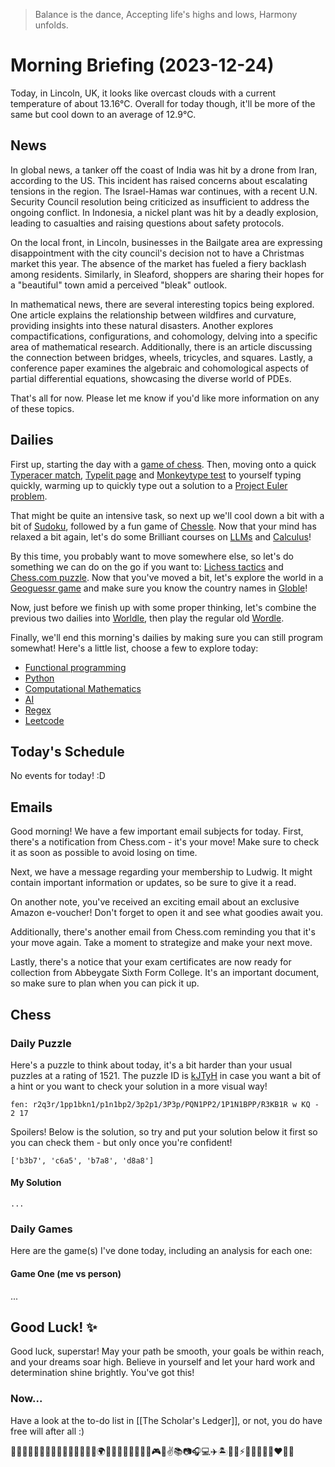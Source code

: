 > Balance is the dance,
> Accepting life's highs and lows,
> Harmony unfolds.

# Morning Briefing (2023-12-24)

Today, in Lincoln, UK, it looks like overcast clouds with a current temperature of about 13.16°C. Overall for today though, it'll be more of the same but cool down to an average of 12.9°C.

## News

In global news, a tanker off the coast of India was hit by a drone from Iran, according to the US. This incident has raised concerns about escalating tensions in the region. The Israel-Hamas war continues, with a recent U.N. Security Council resolution being criticized as insufficient to address the ongoing conflict. In Indonesia, a nickel plant was hit by a deadly explosion, leading to casualties and raising questions about safety protocols.

On the local front, in Lincoln, businesses in the Bailgate area are expressing disappointment with the city council's decision not to have a Christmas market this year. The absence of the market has fueled a fiery backlash among residents. Similarly, in Sleaford, shoppers are sharing their hopes for a "beautiful" town amid a perceived "bleak" outlook.

In mathematical news, there are several interesting topics being explored. One article explains the relationship between wildfires and curvature, providing insights into these natural disasters. Another explores compactifications, configurations, and cohomology, delving into a specific area of mathematical research. Additionally, there is an article discussing the connection between bridges, wheels, tricycles, and squares. Lastly, a conference paper examines the algebraic and cohomological aspects of partial differential equations, showcasing the diverse world of PDEs.

That's all for now. Please let me know if you'd like more information on any of these topics.

## Dailies

First up, starting the day with a [game of chess](https://www.chess.com/play/online). Then, moving onto a quick [Typeracer match](https://play.typeracer.com), [Typelit page](https://www.typelit.io/typing-console/Metamorphosis) and [Monkeytype test](https://monkeytype.com) to yourself typing quickly, warming up to quickly type out a solution to a [Project Euler problem](https://projecteuler.net/archives).

That might be quite an intensive task, so next up we'll cool down a bit with a bit of [Sudoku](https://www.dailysudoku.com/sudoku/play.shtml?today=1), followed by a fun game of [Chessle](https://jackli.gg/chessle/). Now that your mind has relaxed a bit again, let's do some Brilliant courses on [LLMs](https://brilliant.org/courses/how-llms-work/?) and [Calculus](https://brilliant.org/courses/multivariable-calculus/)!

By this time, you probably want to move somewhere else, so let's do something we can do on the go if you want to: [Lichess tactics](https://lichess.org/study/topic/Tactics/hot) and [Chess.com puzzle](https://www.chess.com/puzzles). Now that you've moved a bit, let's explore the world in a [Geoguessr game](https://www.geoguessr.com) and make sure you know the country names in [Globle](https://globle-game.com)!

Now, just before we finish up with some proper thinking, let's combine the previous two dailies into [Worldle](https://worldle.teuteuf.fr), then play the regular old [Wordle](https://www.nytimes.com/games/wordle/index.html).

Finally, we'll end this morning's dailies by making sure you can still program somewhat! Here's a little list, choose a few to explore today:

- [Functional programming](https://www.hackerrank.com/domains/fp)
- [Python](https://www.hackerrank.com/domains/python)
- [Computational Mathematics](https://www.hackerrank.com/domains/mathematics)
- [AI](https://www.hackerrank.com/domains/ai)
- [Regex](https://www.hackerrank.com/domains/regex)
- [Leetcode](https://leetcode.com/problemset/)

## Today's Schedule

No events for today! :D

## Emails

Good morning! We have a few important email subjects for today. First, there's a notification from Chess.com - it's your move! Make sure to check it as soon as possible to avoid losing on time. 

Next, we have a message regarding your membership to Ludwig. It might contain important information or updates, so be sure to give it a read. 

On another note, you've received an exciting email about an exclusive Amazon e-voucher! Don't forget to open it and see what goodies await you. 

Additionally, there's another email from Chess.com reminding you that it's your move again. Take a moment to strategize and make your next move. 

Lastly, there's a notice that your exam certificates are now ready for collection from Abbeygate Sixth Form College. It's an important document, so make sure to plan when you can pick it up.

## Chess

### Daily Puzzle

Here's a puzzle to think about today, it's a bit harder than your usual puzzles at a rating of 1521. The puzzle ID is [kJTyH](https://lichess.org/training/kJTyH) in case you want a bit of a hint or you want to check your solution in a more visual way!

```chessboard
fen: r2q3r/1pp1bkn1/p1n1bp2/3p2p1/3P3p/PQN1PP2/1P1N1BPP/R3KB1R w KQ - 2 17
```

Spoilers! Below is the solution, so try and put your solution below it first so you can check them - but only once you're confident!

```spoiler-block
['b3b7', 'c6a5', 'b7a8', 'd8a8']
```

#### My Solution

```
...
```

### Daily Games

Here are the game(s) I've done today, including an analysis for each one:

#### Game One (me vs person)

...

## Good Luck! ✨

Good luck, superstar! May your path be smooth, your goals be within reach, and your dreams soar high. Believe in yourself and let your hard work and determination shine brightly. You've got this!

### Now...
Have a look at the to-do list in [[The Scholar's Ledger]], or not, you do have free will after all :)

🌟🎉😄💡✨🍦🌈🎶🌺🐾🚀🌼🌸🌻🌞🌍🔥💫🎈🎁🌙🍕🍭🎊🎮🍿✌️📚📷🎧💻✈️🏝️🎠🏀⚡️🌊🌲🍀🦄🐶❤️🍩🌟